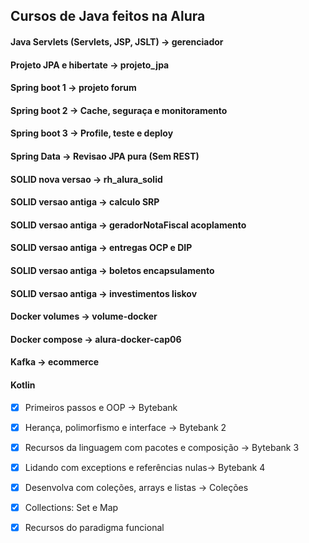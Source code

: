 ## Cursos de Java feitos na Alura  
  
#### Java Servlets (Servlets, JSP, JSLT) -> gerenciador  
#### Projeto JPA e hibertate -> projeto_jpa  
#### Spring boot 1 -> projeto forum  
#### Spring boot 2 -> Cache, seguraça e monitoramento
#### Spring boot 3 -> Profile, teste e deploy  
#### Spring Data -> Revisao JPA pura (Sem REST)  
#### SOLID nova versao -> rh_alura_solid  
#### SOLID versao antiga -> calculo SRP 
#### SOLID versao antiga -> geradorNotaFiscal acoplamento   
#### SOLID versao antiga -> entregas OCP e DIP  
#### SOLID versao antiga -> boletos encapsulamento  
#### SOLID versao antiga -> investimentos liskov  
#### Docker volumes -> volume-docker  
#### Docker compose -> alura-docker-cap06  
#### Kafka -> ecommerce  
#### Kotlin  
- [X] Primeiros passos e OOP -> Bytebank  
- [X] Herança, polimorfismo e interface -> Bytebank 2  
- [X] Recursos da linguagem com pacotes e composição -> Bytebank 3   
- [X] Lidando com exceptions e referências nulas-> Bytebank 4  
- [X] Desenvolva com coleções, arrays e listas -> Coleções  
- [X] Collections: Set e Map  
- [X] Recursos do paradigma funcional  
  
